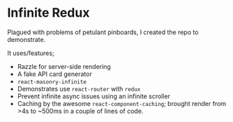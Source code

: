 # Infinite Redux

Plagued with problems of petulant pinboards, I created the repo to demonstrate.

It uses/features;
* Razzle for server-side rendering
* A fake API card generator
* `react-masonry-infinite`
* Demonstrates use `react-router` with `redux`
* Prevent infinite async issues using an infinite scroller
* Caching by the awesome `react-component-caching`; brought render from >4s to ~500ms in a couple of lines of code.